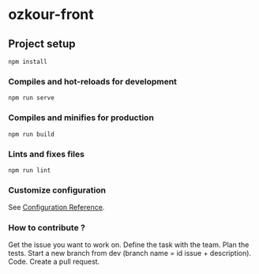# ozkour-front

## Project setup
```
npm install
```

### Compiles and hot-reloads for development
```
npm run serve
```

### Compiles and minifies for production
```
npm run build
```

### Lints and fixes files
```
npm run lint
```

### Customize configuration
See [Configuration Reference](https://cli.vuejs.org/config/).

### How to contribute ?
Get the issue you want to work on.
Define the task with the team.
Plan the tests.
Start a new branch from dev (branch name = id issue + description).
Code.
Create a pull request.
